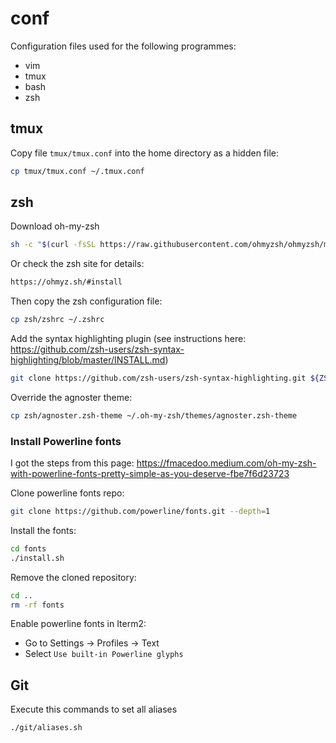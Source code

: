 # conf

Configuration files used for the following programmes:

- vim
- tmux
- bash
- zsh



## tmux

Copy file `tmux/tmux.conf` into the home directory as a hidden file:

```bash
cp tmux/tmux.conf ~/.tmux.conf
```

## zsh

Download oh-my-zsh

```bash
sh -c "$(curl -fsSL https://raw.githubusercontent.com/ohmyzsh/ohmyzsh/master/tools/install.sh)"
```

Or check the zsh site for details:

```bash
https://ohmyz.sh/#install
```

Then copy the zsh configuration file:

```bash
cp zsh/zshrc ~/.zshrc
```

Add the syntax highlighting plugin (see instructions here: https://github.com/zsh-users/zsh-syntax-highlighting/blob/master/INSTALL.md)

```bash
git clone https://github.com/zsh-users/zsh-syntax-highlighting.git ${ZSH_CUSTOM:-~/.oh-my-zsh/custom}/plugins/zsh-syntax-highlighting
```

Override the agnoster theme:

```bash
cp zsh/agnoster.zsh-theme ~/.oh-my-zsh/themes/agnoster.zsh-theme
```

### Install Powerline fonts

I got the steps from this page: https://fmacedoo.medium.com/oh-my-zsh-with-powerline-fonts-pretty-simple-as-you-deserve-fbe7f6d23723

Clone powerline fonts repo:

```bash
git clone https://github.com/powerline/fonts.git --depth=1
```

Install the fonts:

```bash
cd fonts
./install.sh
```

Remove the cloned repository:

```bash
cd ..
rm -rf fonts
```

Enable powerline fonts in Iterm2:

- Go to Settings -> Profiles -> Text
- Select `Use built-in Powerline glyphs`

## Git

Execute this commands to set all aliases

```bash
./git/aliases.sh
```
